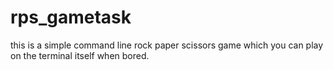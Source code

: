 # rps_gametask
this is a simple command line rock paper scissors game which you can play on the terminal itself when bored.
